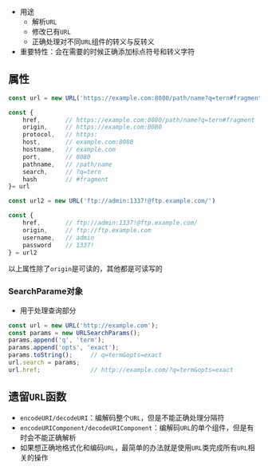
- 用途
	- 解析`URL`
	- 修改已有`URL`
	- 正确处理对不同`URL`组件的转义与反转义
- 重要特性：会在需要的时候正确添加标点符号和转义字符

## 属性

```js
const url = new URL('https://example.com:8080/path/name?q=tern#fragment')

const {
	href,       // https://example.com:8080/path/name?q=tern#fragment
	origin,     // https://example.com:8080
	protocol,   // https:
	host,       // example.com:8080
	hostname,   // example.com
	port,       // 8080
	pathname,   // /path/name
	search,     // ?q=tern
	hash        // #fragment
}= url

const url2 = new URL('ftp://admin:1337!@ftp.example.com/')

const {
	href,       // ftp://admin:1337!@ftp.example.com/
	origin,     // ftp://ftp.example.com
	username,   // admin
	password    // 1337!
} = url2
```

以上属性除了`origin`是可读的，其他都是可读写的

### SearchParame对象

- 用于处理查询部分

```js
const url = new URL('http://example.com');
const params = new URLSearchParams();
params.append('q', 'term');
params.append('opts', 'exact');
params.toString();     // q=term&opts=exact
url.search = params;
url.href;              // http://example.com/?q=term&opts=exact
```

## 遗留`URL`函数

- `encodeURI/decodeURI`：编解码整个`URL`，但是不能正确处理分隔符
- `encodeURIComponent/decodeURIComponent`：编解码`URL`的单个组件，但是有时会不能正确解析
- 如果想正确地格式化和编码`URL`，最简单的办法就是使用`URL`类完成所有`URL`相关的操作
